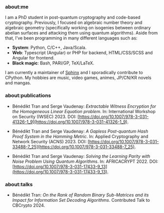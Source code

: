 ### about:me

I am a PhD student in post-quantum cryptography and code-based cryptography. Previously, I focused on algebraic number theory and algebraic geometry (specifically working on isogenies between ordinary abelian surfaces and attacking them using quantum algorithms). Aside from that, I've been programming in many different languages such as:

- __**System**__: Python, C/C++, Java/Scala.
- __**Web**__: Typescript (Angular) or PHP for backend, HTML/CSS/SCSS and Angular for frontend.
- __**Black magic**__: Bash, PARI/GP, TeX/LaTeX.

I am currently a maintainer of [Sphinx](https://github.com/sphinx-doc/sphinx) and I sporadically contribute to CPython. My hobbies are music, video games, animes, JP/CN/KR novels and mangas.

### about:publications

- Bénédikt Tran and Serge Vaudenay: *Extractable Witness Encryption for the Homogeneous Linear Equation problem*. In: International Workshop on Security (IWSEC) 2023.
  DOI: [https://doi.org/10.1007/978-3-031-41326-1_9](https://doi.org/10.1007/978-3-031-41326-1_9).

- Bénédikt Tran and Serge Vaudenay: *A Gapless Post-quantum Hash Proof System in the Hamming Metric*. In: Applied Cryptography and Network Security (ACNS) 2023.
  DOI: [https://doi.org/10.1007/978-3-031-33488-7_25](https://doi.org/10.1007/978-3-031-33488-7_25).
  
- Bénédikt Tran and Serge Vaudenay: *Solving the Learning Parity with Noise Problem Using Quantum Algorithms*. In: AFRICACRYPT 2022.
  DOI: [https://doi.org/10.1007/978-3-031-17433-9_13](https://doi.org/10.1007/978-3-031-17433-9_13).

### about:talks

- Bénédikt Tran: *On the Rank of Random Binary Sub-Matrices and its Impact for Information Set Decoding Algorithms*. Contributed Talk to CBCrypto 2024.
